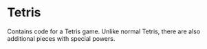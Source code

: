 # Tetris
Contains code for a Tetris game. Unlike normal Tetris, there are also additional pieces with special powers.
